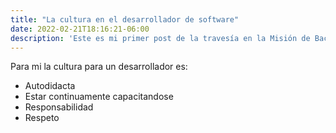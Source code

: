 ```yaml
---
title: "La cultura en el desarrollador de software"
date: 2022-02-21T18:16:21-06:00
description: 'Este es mi primer post de la travesía en la Misión de Backend con Node JS de Launch X.'
---
```


Para mi la cultura para un desarrollador es:
- Autodidacta
- Estar continuamente capacitandose
- Responsabilidad
- Respeto
